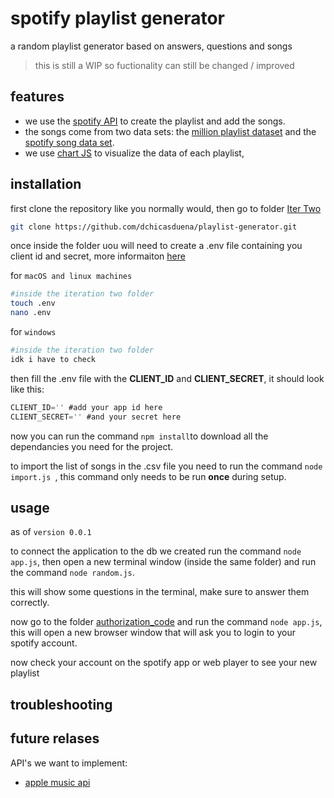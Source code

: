 # spotify playlist generator

a random playlist generator based on answers, questions and songs

> this is still a WIP so fuctionality can still be changed / improved

## features

- we use the [spotify API](https://developer.spotify.com/documentation/web-api/) to create the playlist and add the songs.
- the songs come from two data sets: the [million playlist dataset](https://github.com/rfordatascience/tidytuesday/blob/master/data/2020/2020-01-21/readme.md) and the [spotify song data set](https://github.com/rfordatascience/tidytuesday/blob/master/data/2020/2020-01-21/readme.md).
- we use [chart JS](https://www.chartjs.org) to visualize the data of each playlist,

## installation
first clone the repository like you normally would, then go to folder [Iter Two](https://github.com/dchicasduena/playlist-generator/tree/main/Iter%20Two`)

```bash
git clone https://github.com/dchicasduena/playlist-generator.git
```

once inside the folder uou will need to create a .env file containing you client id and secret, more informaiton [here](https://developer.spotify.com/documentation/general/guides/authorization/app-settings/)

for `macOS and linux machines`

```bash
#inside the iteration two folder
touch .env
nano .env
```

for `windows`

```bash
#inside the iteration two folder
idk i have to check
```
then fill the .env file with the **CLIENT_ID** and **CLIENT_SECRET**, it should look like this:

```js
CLIENT_ID='' #add your app id here
CLIENT_SECRET='' #and your secret here
```

now you can run the command `npm install`to download all the dependancies you need for the project. 

to import the list of songs in the .csv file you need to run the command `node import.js `, this command only needs to be run **once** during setup.

## usage

as of `version 0.0.1`

to connect the application to the db we created run the command `node app.js`, then open a new terminal window (inside the same folder) and run the command `node random.js`.

this will show some questions in the terminal, make sure to answer them correctly.

now go to the folder [authorization_code](https://github.com/dchicasduena/playlist-generator/tree/main/Iter%20Two/authorization_code) and run the command `node app.js`, this will open a new browser window that will ask you to login to your spotify account.

now check your account on the spotify app or web player to see your new playlist


## troubleshooting

## future relases

API's we want to implement: 
- [apple music api](https://developer.apple.com/documentation/applemusicapi/)
